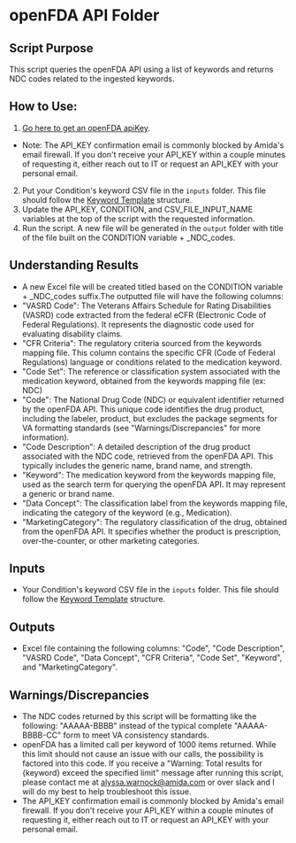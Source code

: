 # openFDA API Folder
## Script Purpose
This script queries the openFDA API using a list of keywords and returns NDC codes related to the ingested keywords. 

## How to Use:
1) [Go here to get an openFDA apiKey](https://open.fda.gov/apis/authentication/).
- Note: The API_KEY confirmation email is commonly blocked by Amida's email firewall.  If you don't receive your API_KEY within a couple minutes of requesting it, either reach out to IT or request an API_KEY with your personal email. 
2) Put your Condition's keyword CSV file in the `inputs` folder.  This file should follow the [Keyword Template](https://docs.google.com/spreadsheets/d/1_RapZeT2gHfZQERkFxnjQZEbvCiMd5hNdy9sqATFvNw/edit?gid=0#gid=0) structure.
3) Update the API_KEY, CONDITION, and CSV_FILE_INPUT_NAME variables at the top of the script with the requested information. 
4) Run the script.  A new file will be generated in the `output` folder with title of the file built on the CONDITION variable + _NDC_codes.

## Understanding Results
- A new Excel file will be created titled based on the CONDITION variable + _NDC_codes suffix.The outputted file will have the following columns: 
- "VASRD Code": The Veterans Affairs Schedule for Rating Disabilities (VASRD) code extracted from the federal eCFR (Electronic Code of Federal Regulations). It represents the diagnostic code used for evaluating disability claims.
- "CFR Criteria": The regulatory criteria sourced from the keywords mapping file. This column contains the specific CFR (Code of Federal Regulations) language or conditions related to the medication keyword.
- "Code Set": The reference or classification system associated with the medication keyword, obtained from the keywords mapping file (ex: NDC)
- "Code": The National Drug Code (NDC) or equivalent identifier returned by the openFDA API. This unique code identifies the drug product, including the labeler, product, but excludes the package segments for VA formatting standards (see "Warnings/Discrepancies" for more information).
- "Code Description": A detailed description of the drug product associated with the NDC code, retrieved from the openFDA API. This typically includes the generic name, brand name, and strength.
- "Keyword": The medication keyword from the keywords mapping file, used as the search term for querying the openFDA API. It may represent a generic or brand name.
- "Data Concept": The classification label from the keywords mapping file, indicating the category of the keyword (e.g., Medication).
- "MarketingCategory": The regulatory classification of the drug, obtained from the openFDA API. It specifies whether the product is prescription, over-the-counter, or other marketing categories.

## Inputs
- Your Condition's keyword CSV file in the `inputs` folder.  This file should follow the [Keyword Template](https://docs.google.com/spreadsheets/d/1_RapZeT2gHfZQERkFxnjQZEbvCiMd5hNdy9sqATFvNw/edit?gid=0#gid=0) structure.

## Outputs
- Excel file containing the following columns: "Code", "Code Description", "VASRD Code", "Data Concept", "CFR Criteria", "Code Set", "Keyword", and "MarketingCategory".

## Warnings/Discrepancies 
- The NDC codes returned by this script will be formatting like the following: "AAAAA-BBBB" instead of the typical complete "AAAAA-BBBB-CC" form to meet VA consistency standards. 
- openFDA has a limited call per keyword of 1000 items returned.  While this limit should not cause an issue with our calls, the possibility is factored into this code.  If you receive a "Warning: Total results for {keyword} exceed the specified limit" message after running this script, please contact me at alyssa.warnock@amida.com or over slack and I will do my best to help troubleshoot this issue. 
- The API_KEY confirmation email is commonly blocked by Amida's email firewall.  If you don't receive your API_KEY within a couple minutes of requesting it, either reach out to IT or request an API_KEY with your personal email. 